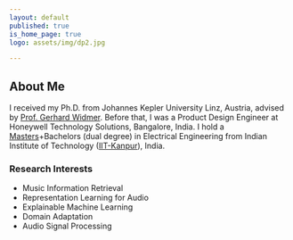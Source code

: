 ```yaml
---
layout: default
published: true
is_home_page: true
logo: assets/img/dp2.jpg

---
```

<h2>About Me</h2>

I received my Ph.D. from Johannes Kepler University Linz, Austria, advised by [Prof. Gerhard Widmer](https://www.jku.at/en/institute-of-computational-perception/about-us/people/gerhard-widmer/). Before that, I was a Product Design Engineer at Honeywell Technology Solutions, Bangalore, India. I hold a <a href="assets/pdf/mtech_thesis.pdf">Masters</a>+Bachelors (dual degree) in Electrical Engineering from Indian Institute of Technology ([IIT-Kanpur](https://en.wikipedia.org/wiki/IIT_Kanpur)), India. <a href="assets/pdf/Coursera_Certificate_v1-970242443205.pdf"></a>


<h3>Research Interests</h3>
<ul>
    <li>Music Information Retrieval</li>
    <li>Representation Learning for Audio</li>
    <li>Explainable Machine Learning</li>
    <li>Domain Adaptation</li>
    <li>Audio Signal Processing</li>
</ul>